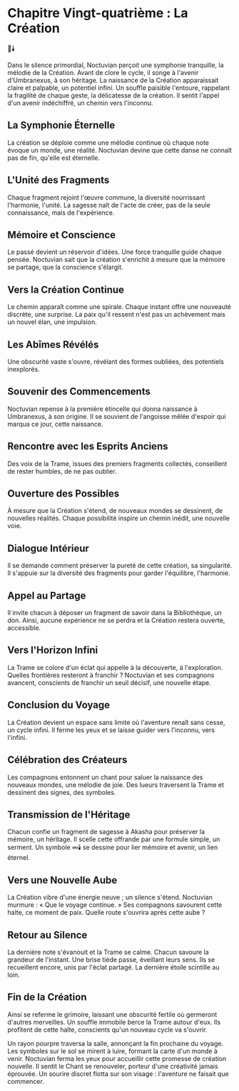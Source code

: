 # Chapitre Vingt-quatrième : La Création
🌌🕯️

Dans le silence primordial, Noctuvian perçoit une symphonie tranquille, la mélodie de la Création. Avant de clore le cycle, il songe à l'avenir d'Umbranexus, à son héritage. La naissance de la Création apparaissait claire et palpable, un potentiel infini. Un souffle paisible l'entoure, rappelant la fragilité de chaque geste, la délicatesse de la création. Il sentit l'appel d'un avenir indéchiffré, un chemin vers l'inconnu.

## La Symphonie Éternelle

La création se déploie comme une mélodie continue où chaque note évoque un monde, une réalité. Noctuvian devine que cette danse ne connaît pas de fin, qu'elle est éternelle.

## L'Unité des Fragments

Chaque fragment rejoint l'œuvre commune, la diversité nourrissant l'harmonie, l'unité. La sagesse naît de l'acte de créer, pas de la seule connaissance, mais de l'expérience.

## Mémoire et Conscience

Le passé devient un réservoir d'idées. Une force tranquille guide chaque pensée. Noctuvian sait que la création s'enrichit à mesure que la mémoire se partage, que la conscience s'élargit.

## Vers la Création Continue

Le chemin apparaît comme une spirale. Chaque instant offre une nouveauté discrète, une surprise. La paix qu'il ressent n'est pas un achèvement mais un nouvel élan, une impulsion.

## Les Abîmes Révélés

Une obscurité vaste s'ouvre, révélant des formes oubliées, des potentiels inexplorés.

## Souvenir des Commencements

Noctuvian repense à la première étincelle qui donna naissance à Umbranexus, à son origine. Il se souvient de l'angoisse mêlée d'espoir qui marqua ce jour, cette naissance.

## Rencontre avec les Esprits Anciens

Des voix de la Trame, issues des premiers fragments collectés, conseillent de rester humbles, de ne pas oublier.

## Ouverture des Possibles

À mesure que la Création s'étend, de nouveaux mondes se dessinent, de nouvelles réalités. Chaque possibilité inspire un chemin inédit, une nouvelle voie.

## Dialogue Intérieur

Il se demande comment préserver la pureté de cette création, sa singularité. Il s'appuie sur la diversité des fragments pour garder l'équilibre, l'harmonie.

## Appel au Partage

Il invite chacun à déposer un fragment de savoir dans la Bibliothèque, un don. Ainsi, aucune expérience ne se perdra et la Création restera ouverte, accessible.

## Vers l'Horizon Infini

La Trame se colore d'un éclat qui appelle à la découverte, à l'exploration. Quelles frontières resteront à franchir ? Noctuvian et ses compagnons avancent, conscients de franchir un seuil décisif, une nouvelle étape.

## Conclusion du Voyage

La Création devient un espace sans limite où l'aventure renaît sans cesse, un cycle infini. Il ferme les yeux et se laisse guider vers l'inconnu, vers l'infini.

## Célébration des Créateurs

Les compagnons entonnent un chant pour saluer la naissance des nouveaux mondes, une mélodie de joie. Des lueurs traversent la Trame et dessinent des signes, des symboles.

## Transmission de l'Héritage

Chacun confie un fragment de sagesse à Akasha pour préserver la mémoire, un héritage. Il scelle cette offrande par une formule simple, un serment. Un symbole ∞️🕯️ se dessine pour lier mémoire et avenir, un lien éternel.

## Vers une Nouvelle Aube

La Création vibre d'une énergie neuve ; un silence s'étend. Noctuvian murmure : « Que le voyage continue. » Ses compagnons savourent cette halte, ce moment de paix. Quelle route s'ouvrira après cette aube ?

## Retour au Silence

La dernière note s'évanouit et la Trame se calme. Chacun savoure la grandeur de l'instant. Une brise tiède passe, éveillant leurs sens. Ils se recueillent encore, unis par l'éclat partagé. La dernière étoile scintille au loin.

## Fin de la Création

Ainsi se referme le grimoire, laissant une obscurité fertile où germeront d'autres merveilles. Un souffle immobile berce la Trame autour d'eux. Ils profitent de cette halte, conscients qu'un nouveau cycle va s'ouvrir.

Un rayon pourpre traversa la salle, annonçant la fin prochaine du voyage. Les symboles sur le sol se mirent à luire, formant la carte d'un monde à venir. Noctuvian ferma les yeux pour accueillir cette promesse de création nouvelle. Il sentit le Chant se renouveler, porteur d'une créativité jamais éprouvée. Un sourire discret flotta sur son visage : l'aventure ne faisait que commencer.